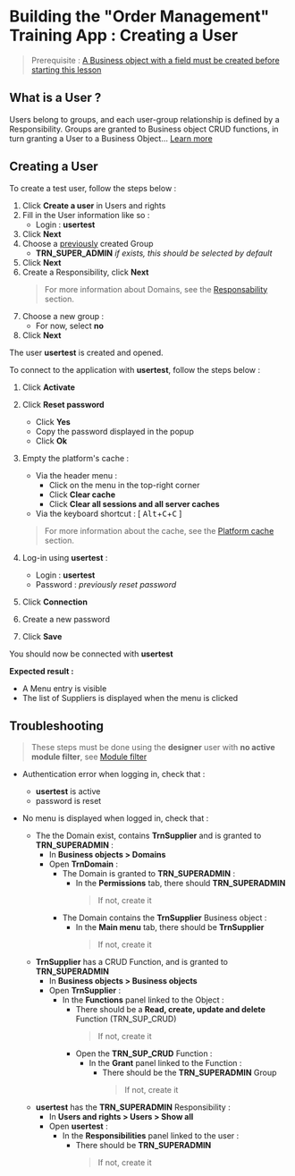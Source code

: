 # Building the "Order Management" Training App : Creating a User

> Prerequisite : [A Business object with a field must be created before starting this lesson](/lesson/tutorial/getting-started/object)

## What is a User ?

Users belong to groups, and each user-group relationship is defined by a Responsibility. Groups are granted to Business object CRUD functions, in turn granting a User to a Business Object... [Learn more](lesson/docs/core/objects/user)

## Creating a User

To create a test user, follow the steps below :

1. Click **Create a user** in Users and rights
2. Fill in the User information like so :
    - Login : **usertest**
3. Click **Next**
4. Choose a [previously](/lesson/tutorial/getting-started/module) created Group
    - **TRN_SUPER_ADMIN** *if exists, this should be selected by default*
5. Click **Next**
6. Create a Responsibility, click **Next**
    > For more information about Domains, see the [Responsability](/lesson/docs/core/objects/responsability) section. 
7. Choose a new group :
    - For now, select **no**
8. Click **Next**

The user **usertest** is created and opened.

To connect to the application with **usertest**, follow the steps below :

1. Click **Activate**
2. Click **Reset password**
    - Click **Yes**
    - Copy the password displayed in the popup
    - Click **Ok**
3. Empty the platform's cache :
    - Via the header menu :
        - Click on the menu in the top-right corner
        - Click **Clear cache**
        - Click **Clear all sessions and all server caches**
    - Via the keyboard shortcut : [ <kbd>Alt</kbd>+<kbd>C</kbd>+<kbd>C</kbd> ]
    > For more information about the cache, see the [Platform cache](/lesson/docs/core/objects/platform-cache) section. 

4. Log-in using **usertest** :
    - Login : **usertest**
    - Password : *previously reset password*
5. Click **Connection**
6. Create a new password
7. Click **Save**

You should now be connected with **usertest**

<div class="success">
    <b>Expected result :</b>
    <ul>
        <li>A Menu entry is visible</li>
        <li>The list of Suppliers is displayed when the menu is clicked</li>
    </ul>
</div>

Troubleshooting
---------------------------
> These steps must be done using the **designer** user with **no active module filter**, see [Module filter](path/to/module-filter)
- <span class="error">Authentication error</span> when logging in, check that : 
    - **usertest** is active
    - password is reset

- No menu is displayed when logged in, check that :
    - The the Domain exist, contains **TrnSupplier** and is granted to **TRN_SUPERADMIN** :
        - In **Business objects > Domains** 
        - Open **TrnDomain** : 
            - The Domain is granted to **TRN_SUPERADMIN** :
                - In the **Permissions** tab, there should **TRN_SUPERADMIN**
                    > If not, create it
            - The Domain contains the **TrnSupplier** Business object :
                - In the **Main menu** tab, there should be **TrnSupplier** 
                    > If not, create it
    - **TrnSupplier** has a CRUD Function, and is granted to **TRN_SUPERADMIN**
        - In **Business objects > Business objects**
        - Open **TrnSupplier** :
            - In the **Functions** panel linked to the Object :
                - There should be a **Read, create, update and delete** Function (TRN_SUP_CRUD)
                    > If not, create it
                - Open the **TRN_SUP_CRUD** Function :
                    - In the **Grant** panel linked to the Function :
                        - There should be the **TRN_SUPERADMIN** Group
                            > If not, create it
    - **usertest** has the **TRN_SUPERADMIN** Responsibility :
        - In **Users and rights > Users > Show all**
        - Open **usertest** :
            - In the **Responsibilities** panel linked to the user :
                - There should be **TRN_SUPERADMIN**
                    > If not, create it

<!--Take things further : Create a readonly user
---------------------------
* Create a user "read" linked to a group **TRN_READONLY** granted to a **TrnDomainReadOnly** domain in which the user will be able to access the list of **Suppliers**. -->